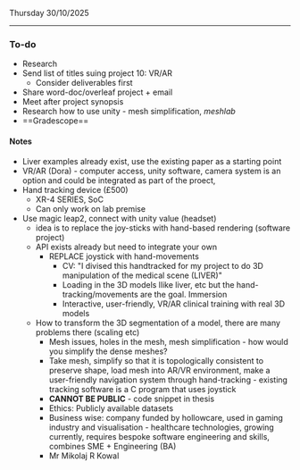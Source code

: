 Thursday 30/10/2025

---
### To-do
- Research
- Send list of titles suing project 10: VR/AR
	- Consider deliverables first
- Share word-doc/overleaf project + email
- Meet after project synopsis
- Research how to use unity - mesh simplification, *meshlab*
- ==Gradescope==
#### Notes
- Liver examples already exist, use the existing paper as a starting point
- VR/AR (Dora)  - computer access, unity software, camera system is an option and could be integrated as part of the proect, 
- Hand tracking device (£500)
	- XR-4 SERIES, SoC
	- Can only work on lab premise
- Use magic leap2, connect with unity value (headset)
	- idea is to replace the joy-sticks with hand-based rendering (software project)
	- API exists already but need to integrate your own 
		- REPLACE joystick with hand-movements
			- CV: "I divised this handtracked for my project to do 3D manipulation of the medical scene (LIVER)"
			- Loading in the 3D models llike liver, etc but the hand-tracking/movements are the goal. Immersion 
			- Interactive, user-friendly, VR/AR clinical training with real 3D models
	- How to transform the 3D segmentation of a model, there are many problems there (scaling etc)
		- Mesh issues, holes in the mesh, mesh simplification - how would you simplify the dense meshes?
		- Take mesh, simplify so that it is topologically consistent to preserve shape, load mesh into AR/VR environment, make a user-friendly navigation system through hand-tracking - existing tracking software is a C program that uses joystick
		- **CANNOT BE PUBLIC** -  code snippet in thesis
		- Ethics: Publicly available datasets
		- Business wise: company funded by hollowcare, used in gaming industry and visualisation - healthcare technologies, growing currently, requires bespoke software engineering and skills, combines SME + Engineering (BA)
		- Mr Mikolaj R Kowal